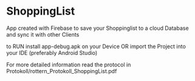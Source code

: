# ShoppingList

App created with Firebase to save your Shoppinglist to a cloud Database and sync it with other Clients

to RUN install app-debug.apk on your Device 
OR import the Project into your IDE (preferably Android Studio)

For more detailed information read the protocol in Protokoll/rottern_Protokoll_ShoppingList.pdf
